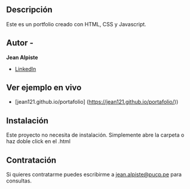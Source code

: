 ## Descripción
Este es un portfolio creado con HTML, CSS y Javascript.

## Autor -
**Jean Alpiste**
* [LinkedIn](https://www.linkedin.com/in/jean-pierre-alpiste-ramirez-10b309289/)

## Ver ejemplo en vivo
- [jean121.github.io/portafolio] (https://jean121.github.io/portafolio/))

## Instalación
Este proyecto no necesita de instalación. Simplemente abre la carpeta o haz doble click en el .html

## Contratación
Si quieres contratarme puedes escribirme a jean.alpiste@pucp.pe para consultas.
